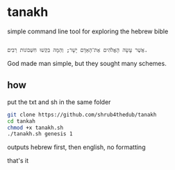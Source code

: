 # tanakh

simple command line tool for exploring the hebrew bible

                                                                                                                      אֲשֶׁר עָשָׂה הָאֱלֹהִים אֶת־הָאָדָם יָשָׁר; וְהֵמָּה בִּקְשׁוּ חִשְּׁבוֹנוֹת רַבִּים.

God made man simple, but they sought many schemes.

## how
put the txt and sh in the same folder

```bash
git clone https://github.com/shrub4thedub/tanakh
cd tankah
chmod +x tanakh.sh
./tanakh.sh genesis 1
```

outputs hebrew first, then english, no formatting

that's it
